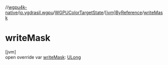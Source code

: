 //[wgpu4k-native](../../../../index.md)/[io.ygdrasil.wgpu](../../index.md)/[WGPUColorTargetState](../index.md)/[[jvm]ByReference](index.md)/[writeMask](write-mask.md)

# writeMask

[jvm]\
open override var [writeMask](write-mask.md): [ULong](https://kotlinlang.org/api/core/kotlin-stdlib/kotlin/-u-long/index.html)